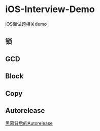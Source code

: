 # iOS-Interview-Demo
iOS面试题相关demo

## 锁

## GCD

## Block

## Copy

## Autorelease
[黑幕背后的Autorelease](http://blog.sunnyxx.com/2014/10/15/behind-autorelease/)
